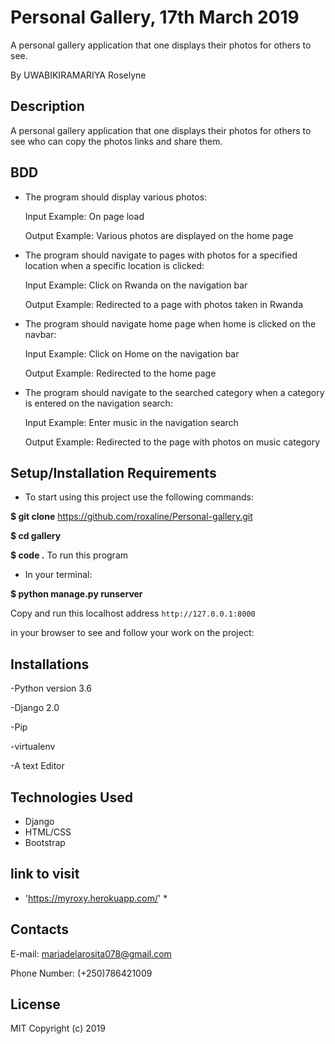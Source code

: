 # Personal Gallery, 17th March 2019 

A personal gallery application that one displays their photos for others to see.

By UWABIKIRAMARIYA Roselyne

## Description
A personal gallery application that one displays their photos for others to see who can copy the photos links and share them.

## BDD

* The program should display various photos:

    Input Example: On page load

    Output Example: Various photos are displayed on the home page

* The program should navigate to pages with photos for a specified location when a specific location is clicked:

    Input Example: Click on Rwanda on the navigation bar

    Output Example: Redirected to a page with photos taken in Rwanda

* The program should navigate home page when home is clicked on the navbar:

    Input Example: Click on Home on the navigation bar

    Output Example: Redirected to the home page

* The program should navigate to the searched category when a category is entered on the navigation search:

    Input Example: Enter music in the navigation search

    Output Example: Redirected to the page with photos on music category

## Setup/Installation Requirements

* To start using this project use the following commands:

**$ git clone**  https://github.com/roxaline/Personal-gallery.git

**$ cd gallery**

**$ code .**  To run this program


* In your terminal:

**$ python manage.py runserver**

Copy and run this localhost address `http://127.0.0.1:8000`

in your browser to see and follow your work on the project:


## Installations


-Python version 3.6

-Django 2.0

-Pip

-virtualenv

-A text Editor

<!-- ## Website link -->

## Technologies Used
* Django
* HTML/CSS
* Bootstrap

## link to visit

* 'https://myroxy.herokuapp.com/' *

## Contacts

E-mail: mariadelarosita078@gmail.com

Phone Number: (+250)786421009

## License
MIT Copyright (c) 2019